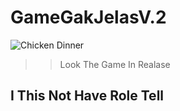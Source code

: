# GameGakJelasV.2

![Chicken Dinner](https://png.pngtree.com/element_our/png_detail/20180920/winner-chicken-dinner-badge-pubg-game-png_110428.jpg)

>> Look The Game In Realase

## I This Not Have Role Tell
